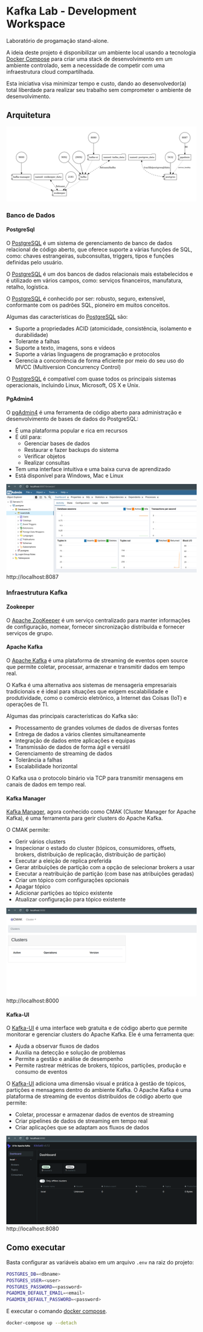 # Kafka Lab - Development Workspace

Laboratório de progamação stand-alone.

A ideia deste projeto é disponibilizar um ambiente local usando a tecnologia [Docker Compose] para criar uma stack de desenvolvimento em um ambiente controlado, sem a necessidade de competir com uma infraestrutura cloud compartilhada.

Esta iniciativa visa minimizar tempo e custo, dando ao desenvolvedor(a) total liberdade para realizar seu trabalho sem comprometer o ambiente de desenvolvimento.

## Arquitetura
![docker-compose]

### Banco de Dados
#### PostgreSql

O [PostgreSQL] é um sistema de gerenciamento de banco de dados relacional de código aberto, que oferece suporte a várias funções de SQL, como: chaves estrangeiras, subconsultas, triggers, tipos e funções definidas pelo usuário.

O [PostgreSQL] é um dos bancos de dados relacionais mais estabelecidos e é utilizado em vários campos, como: serviços financeiros, manufatura, retalho, logística.

O [PostgreSQL] é conhecido por ser: robusto, seguro, extensível, conformante com os padrões SQL, pioneiro em muitos conceitos. 

Algumas das características do [PostgreSQL] são: 

* Suporte a propriedades ACID (atomicidade, consistência, isolamento e durabilidade)
* Tolerante a falhas
* Suporte a texto, imagens, sons e vídeos
* Suporte a várias linguagens de programação e protocolos
* Gerencia a concorrência de forma eficiente por meio do seu uso do MVCC (Multiversion Concurrency Control)

O [PostgreSQL] é compatível com quase todos os principais sistemas operacionais, incluindo Linux, Microsoft, OS X e Unix. 

#### PgAdmin4

O [pgAdmin4] é uma ferramenta de código aberto para administração e desenvolvimento de bases de dados do PostgreSQL: 

* É uma plataforma popular e rica em recursos 
* É útil para: 
    - Gerenciar bases de dados 
    - Restaurar e fazer backups do sistema 
    - Verificar objetos 
    - Realizar consultas 
* Tem uma interface intuitiva e uma baixa curva de aprendizado 
* Está disponível para Windows, Mac e Linux 

![pgadmin 4]
http://localhost:8087

### Infraestrutura Kafka

#### Zookeeper

O [Apache ZooKeeper] é um serviço centralizado para manter informações de configuração, nomear, fornecer sincronização distribuída e fornecer serviços de grupo.

#### Apache Kafka

O [Apache Kafka] é uma plataforma de streaming de eventos open source que permite coletar, processar, armazenar e transmitir dados em tempo real. 

O Kafka é uma alternativa aos sistemas de mensageria empresariais tradicionais e é ideal para situações que exigem escalabilidade e produtividade, como o comércio eletrônico, a Internet das Coisas (IoT) e operações de TI. 

Algumas das principais características do Kafka são: 

* Processamento de grandes volumes de dados de diversas fontes
* Entrega de dados a vários clientes simultaneamente
* Integração de dados entre aplicações e equipas
* Transmissão de dados de forma ágil e versátil
* Gerenciamento de streaming de dados
* Tolerância a falhas
* Escalabilidade horizontal

O Kafka usa o protocolo binário via TCP para transmitir mensagens em canais de dados em tempo real. 

#### Kafka Manager

[Kafka Manager], agora conhecido como CMAK (Cluster Manager for Apache Kafka), é uma ferramenta para gerir clusters do Apache Kafka. 

O CMAK permite: 
* Gerir vários clusters
* Inspecionar o estado do cluster (tópicos, consumidores, offsets, brokers, distribuição de replicação, distribuição de partição)
* Executar a eleição de replica preferida
* Gerar atribuições de partição com a opção de selecionar brokers a usar
* Executar a reatribuição de partição (com base nas atribuições geradas)
* Criar um tópico com configurações opcionais
* Apagar tópico
* Adicionar partições ao tópico existente
* Atualizar configuração para tópico existente

![kafka-manager]
http://localhost:8000

#### Kafka-UI

O [Kafka-UI] é uma interface web gratuita e de código aberto que permite monitorar e gerenciar clusters do Apache Kafka. Ele é uma ferramenta que:
* Ajuda a observar fluxos de dados
* Auxilia na detecção e solução de problemas
* Permite a gestão e análise de desempenho
* Permite rastrear métricas de brokers, tópicos, partições, produção e consumo de eventos

O [Kafka-UI] adiciona uma dimensão visual e prática à gestão de tópicos, partições e mensagens dentro do ambiente Kafka. 
O Apache Kafka é uma plataforma de streaming de eventos distribuídos de código aberto que permite:
* Coletar, processar e armazenar dados de eventos de streaming
* Criar pipelines de dados de streaming em tempo real
* Criar aplicações que se adaptam aos fluxos de dados


![kafka ui]
http://localhost:8080

## Como executar

Basta configurar as variáveis abaixo em um arquivo `.env` na raiz do projeto:

```bash
POSTGRES_DB=<dbname>
POSTGRES_USER=<user>
POSTGRES_PASSWORD=<password>
PGADMIN_DEFAULT_EMAIL=<email>
PGADMIN_DEFAULT_PASSWORD=<password>
```

E executar o comando [docker compose].

```bash
docker-compose up --detach
```

[docker-compose]:./.assets/images/docker-compose.png
[docker compose]: https://docs.docker.com/compose/
[PostgreSQL]: https://www.postgresQL.org/
[pgadmin4]: https://www.pgadmin.org/
[pgadmin 4]: ./.assets/images/pgadmin.png
[Apache ZooKeeper]: https://zookeeper.apache.org/
[Apache Kafka]: https://kafka.apache.org/
[Kafka Manager]:https://github.com/zheolong/kafka-manager
[kafka-manager]:./.assets/images/kafka-manager.png
[Kafka-UI]:https://github.com/provectus/kafka-ui
[kafka ui]:./.assets/images/kafka-ui.png